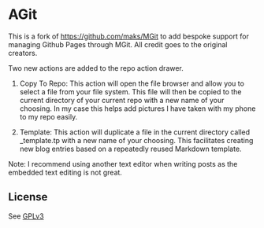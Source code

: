 # AGit

This is a fork of https://github.com/maks/MGit to add bespoke support for managing Github Pages through MGit. All credit goes to the original creators.

Two new actions are added to the repo action drawer.

1) Copy To Repo: This action will open the file browser and allow you to select a file from your file system. This file will then be copied to the current directory of your current repo with a new name of your choosing. In my case this helps add pictures I have taken with my phone to my repo easily.

2) Template: This action will duplicate a file in the current directory called \_template.tp with a new name of your choosing. This facilitates creating new blog entries based on a repeatedly reused Markdown template.

Note: I recommend using another text editor when writing posts as the embedded text editing is not great.

## License

See [GPLv3](./LICENSE)


